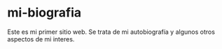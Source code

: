 # mi-biografia
Este es mi primer sitio web. Se trata de mi autobiografía y algunos otros aspectos de mi interes.
